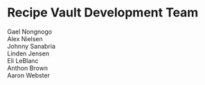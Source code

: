 # Recipe Vault Development Team

Gael Nongnogo <br>
Alex Nielsen <br>
Johnny Sanabria <br>
Linden Jensen <br>
Eli LeBlanc <br>
Anthon Brown <br>
Aaron Webster 
